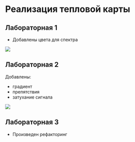 # Реализация тепловой карты
## Лабораторная 1

- Добавлены цвета для спектра

![](https://github.com/MargQ/visual_prog/tree/master/Screenshots/1.png)

## Лабораторная 2

Добавлены:
- градиент
- препятствия
- затухание сигнала

![](https://github.com/MargQ/visual_prog/tree/master/Screenshots/2.jpeg)

## Лабораторная 3

- Произведен рефакторинг

